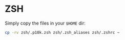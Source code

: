 # ZSH

Simply copy the files in your `$HOME` dir:
```zsh
cp -rv zsh/.p10k.zsh zsh/.zsh_aliases zsh/.zshrc ~
```